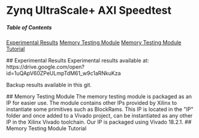 # Zynq UltraScale+ AXI Speedtest
##### Table of Contents
[Experimental Results](#expresults)
[Memory Testing Module](#memtestmodule)
[Memory Testing Module Tutorial](#memtesttutorial)

<a name="expresults"/>
## Experimental Results
Experimental results available at: https://drive.google.com/open?id=1uQApV60ZPeULmpTdM61_w9c1aRNkuKza

Backup results available in this git.


<a name="memtestmodule"/>
## Memory Testing Module
The memory testing module is packaged as an IP for easier use. The module contains other IPs provided by Xilinx to instantiate some primitives such as BlockRams. This IP is located in the "IP" folder and once added to a Vivado project, can be instantiated as any other IP in the Xilinx Vivado toolchain. Our IP is packaged using Vivado 18.2.1.


<a name="memtesttutorial"/>
## Memory Testing Module Tutorial
